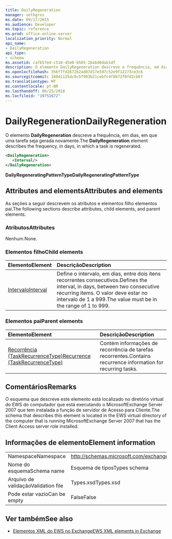 ```yaml
---
title: DailyRegeneration
manager: sethgros
ms.date: 09/17/2015
ms.audience: Developer
ms.topic: reference
ms.prod: office-online-server
localization_priority: Normal
api_name:
- DailyRegeneration
api_type:
- schema
ms.assetid: cafb57e4-c518-45e0-b565-2babd0dab1df
description: O elemento DailyRegeneration descreve a frequência, em dias, em que uma tarefa seja gerada novamente.
ms.openlocfilehash: 356f7fd2672b2ad87d17e597c52e9f12273ce3c6
ms.sourcegitcommit: 34041125dc8c5f993b21cebfc4f8b72f0fd2cb6f
ms.translationtype: MT
ms.contentlocale: pt-BR
ms.lasthandoff: 06/25/2018
ms.locfileid: "19751672"
---
```

# <a name="dailyregeneration"></a><span data-ttu-id="f8634-103">DailyRegeneration</span><span class="sxs-lookup"><span data-stu-id="f8634-103">DailyRegeneration</span></span>

<span data-ttu-id="f8634-104">O elemento **DailyRegeneration** descreve a frequência, em dias, em que uma tarefa seja gerada novamente.</span><span class="sxs-lookup"><span data-stu-id="f8634-104">The **DailyRegeneration** element describes the frequency, in days, in which a task is regenerated.</span></span> 
  
```xml
<DailyRegeneration>
   <Interval/>
</DailyRegeneration>
```

<span data-ttu-id="f8634-105">**DailyRegeneratingPatternType**</span><span class="sxs-lookup"><span data-stu-id="f8634-105">**DailyRegeneratingPatternType**</span></span>

## <a name="attributes-and-elements"></a><span data-ttu-id="f8634-106">Attributes and elements</span><span class="sxs-lookup"><span data-stu-id="f8634-106">Attributes and elements</span></span>

<span data-ttu-id="f8634-107">As seções a seguir descrevem os atributos e elementos filho elementos pai.</span><span class="sxs-lookup"><span data-stu-id="f8634-107">The following sections describe attributes, child elements, and parent elements.</span></span>
  
### <a name="attributes"></a><span data-ttu-id="f8634-108">Atributos</span><span class="sxs-lookup"><span data-stu-id="f8634-108">Attributes</span></span>

<span data-ttu-id="f8634-109">Nenhum.</span><span class="sxs-lookup"><span data-stu-id="f8634-109">None.</span></span>
  
### <a name="child-elements"></a><span data-ttu-id="f8634-110">Elementos filho</span><span class="sxs-lookup"><span data-stu-id="f8634-110">Child elements</span></span>

|<span data-ttu-id="f8634-111">**Elemento**</span><span class="sxs-lookup"><span data-stu-id="f8634-111">**Element**</span></span>|<span data-ttu-id="f8634-112">**Descrição**</span><span class="sxs-lookup"><span data-stu-id="f8634-112">**Description**</span></span>|
|:-----|:-----|
|[<span data-ttu-id="f8634-113">Intervalo</span><span class="sxs-lookup"><span data-stu-id="f8634-113">Interval</span></span>](interval.md) <br/> |<span data-ttu-id="f8634-114">Define o intervalo, em dias, entre dois itens recorrentes consecutivos.</span><span class="sxs-lookup"><span data-stu-id="f8634-114">Defines the interval, in days, between two consecutive recurring items.</span></span> <span data-ttu-id="f8634-115">O valor deve estar no intervalo de 1 a 999.</span><span class="sxs-lookup"><span data-stu-id="f8634-115">The value must be in the range of 1 to 999.</span></span>  <br/> |
   
### <a name="parent-elements"></a><span data-ttu-id="f8634-116">Elementos pai</span><span class="sxs-lookup"><span data-stu-id="f8634-116">Parent elements</span></span>

|<span data-ttu-id="f8634-117">**Elemento**</span><span class="sxs-lookup"><span data-stu-id="f8634-117">**Element**</span></span>|<span data-ttu-id="f8634-118">**Descrição**</span><span class="sxs-lookup"><span data-stu-id="f8634-118">**Description**</span></span>|
|:-----|:-----|
|[<span data-ttu-id="f8634-119">Recorrência (TaskRecurrenceType)</span><span class="sxs-lookup"><span data-stu-id="f8634-119">Recurrence (TaskRecurrenceType)</span></span>](recurrence-taskrecurrencetype.md) <br/> |<span data-ttu-id="f8634-120">Contém informações de recorrência de tarefas recorrentes.</span><span class="sxs-lookup"><span data-stu-id="f8634-120">Contains recurrence information for recurring tasks.</span></span>  <br/> |
   
## <a name="remarks"></a><span data-ttu-id="f8634-121">Comentários</span><span class="sxs-lookup"><span data-stu-id="f8634-121">Remarks</span></span>

<span data-ttu-id="f8634-122">O esquema que descreve este elemento está localizado no diretório virtual do EWS do computador que está executando o MicrosoftExchange Server 2007 que tem instalada a função de servidor de Acesso para Cliente.</span><span class="sxs-lookup"><span data-stu-id="f8634-122">The schema that describes this element is located in the EWS virtual directory of the computer that is running MicrosoftExchange Server 2007 that has the Client Access server role installed.</span></span>
  
## <a name="element-information"></a><span data-ttu-id="f8634-123">Informações de elemento</span><span class="sxs-lookup"><span data-stu-id="f8634-123">Element information</span></span>

|||
|:-----|:-----|
|<span data-ttu-id="f8634-124">Namespace</span><span class="sxs-lookup"><span data-stu-id="f8634-124">Namespace</span></span>  <br/> |http://schemas.microsoft.com/exchange/services/2006/types  <br/> |
|<span data-ttu-id="f8634-125">Nome do esquema</span><span class="sxs-lookup"><span data-stu-id="f8634-125">Schema name</span></span>  <br/> |<span data-ttu-id="f8634-126">Esquema de tipos</span><span class="sxs-lookup"><span data-stu-id="f8634-126">Types schema</span></span>  <br/> |
|<span data-ttu-id="f8634-127">Arquivo de validação</span><span class="sxs-lookup"><span data-stu-id="f8634-127">Validation file</span></span>  <br/> |<span data-ttu-id="f8634-128">Types.xsd</span><span class="sxs-lookup"><span data-stu-id="f8634-128">Types.xsd</span></span>  <br/> |
|<span data-ttu-id="f8634-129">Pode estar vazio</span><span class="sxs-lookup"><span data-stu-id="f8634-129">Can be empty</span></span>  <br/> |<span data-ttu-id="f8634-130">False</span><span class="sxs-lookup"><span data-stu-id="f8634-130">False</span></span>  <br/> |
   
## <a name="see-also"></a><span data-ttu-id="f8634-131">Ver também</span><span class="sxs-lookup"><span data-stu-id="f8634-131">See also</span></span>

- [<span data-ttu-id="f8634-132">Elementos XML do EWS no Exchange</span><span class="sxs-lookup"><span data-stu-id="f8634-132">EWS XML elements in Exchange</span></span>](ews-xml-elements-in-exchange.md)

